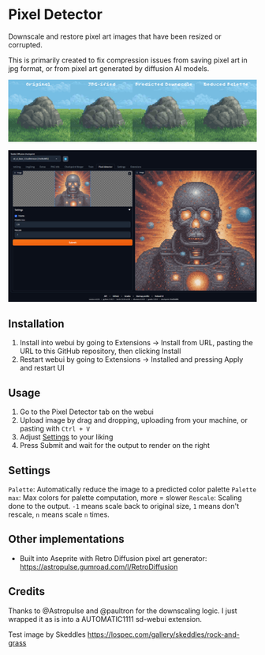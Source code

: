 # Pixel Detector

Downscale and restore pixel art images that have been resized or corrupted.

This is primarily created to fix compression issues from saving pixel art in jpg format, or from pixel art generated by diffusion AI models.

![A side by side of a pixel art rock passed through different steps of the tool](./assets/side_by_side.png)

![Tab in the UI](./assets/ui_showcase.png)

## Installation

1. Install into webui by going to Extensions → Install from URL, pasting the URL to this GitHub repository, then clicking Install
2. Restart webui by going to Extensions → Installed and pressing Apply and restart UI

## Usage

1. Go to the Pixel Detector tab on the webui
2. Upload image by drag and dropping, uploading from your machine, or pasting with `Ctrl + V`
3. Adjust [Settings](#settings) to your liking
4. Press Submit and wait for the output to render on the right

## Settings

`Palette`: Automatically reduce the image to a predicted color palette
`Palette max`: Max colors for palette computation, more = slower
`Rescale`: Scaling done to the output. `-1` means scale back to original size, `1` means don't rescale, `n` means scale `n` times.

## Other implementations

- Built into Aseprite with Retro Diffusion pixel art generator: https://astropulse.gumroad.com/l/RetroDiffusion

## Credits

Thanks to @Astropulse and @paultron for the downscaling logic. I just wrapped it as is into a AUTOMATIC1111 sd-webui extension.

Test image by Skeddles https://lospec.com/gallery/skeddles/rock-and-grass
